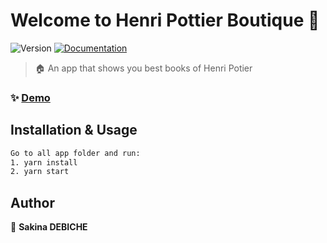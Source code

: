 # Welcome to Henri Pottier Boutique 👋
![Version](https://img.shields.io/badge/version-0.0.1-blue.svg?cacheSeconds=2592000)
[![Documentation](https://img.shields.io/badge/documentation-yes-brightgreen.svg)]()

> 🏠 An app that shows you best books of Henri Potier


### ✨ [Demo](http://localhost:8080/)

## Installation & Usage

```sh
Go to all app folder and run:
1. yarn install
2. yarn start
```

## Author

👤 **Sakina DEBICHE**